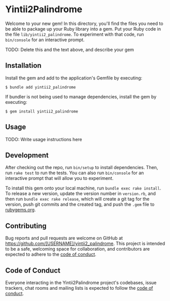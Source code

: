 # Yintii2Palindrome

Welcome to your new gem! In this directory, you'll find the files you need to be able to package up your Ruby library into a gem. Put your Ruby code in the file `lib/yintii2_palindrome`. To experiment with that code, run `bin/console` for an interactive prompt.

TODO: Delete this and the text above, and describe your gem

## Installation

Install the gem and add to the application's Gemfile by executing:

    $ bundle add yintii2_palindrome

If bundler is not being used to manage dependencies, install the gem by executing:

    $ gem install yintii2_palindrome

## Usage

TODO: Write usage instructions here

## Development

After checking out the repo, run `bin/setup` to install dependencies. Then, run `rake test` to run the tests. You can also run `bin/console` for an interactive prompt that will allow you to experiment.

To install this gem onto your local machine, run `bundle exec rake install`. To release a new version, update the version number in `version.rb`, and then run `bundle exec rake release`, which will create a git tag for the version, push git commits and the created tag, and push the `.gem` file to [rubygems.org](https://rubygems.org).

## Contributing

Bug reports and pull requests are welcome on GitHub at https://github.com/[USERNAME]/yintii2_palindrome. This project is intended to be a safe, welcoming space for collaboration, and contributors are expected to adhere to the [code of conduct](https://github.com/[USERNAME]/yintii2_palindrome/blob/master/CODE_OF_CONDUCT.md).

## Code of Conduct

Everyone interacting in the Yintii2Palindrome project's codebases, issue trackers, chat rooms and mailing lists is expected to follow the [code of conduct](https://github.com/[USERNAME]/yintii2_palindrome/blob/master/CODE_OF_CONDUCT.md).
